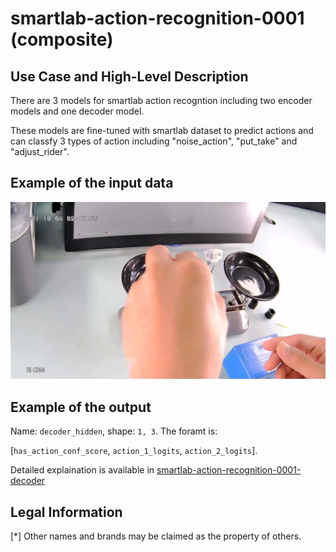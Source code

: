 # smartlab-action-recognition-0001 (composite)

## Use Case and High-Level Description

There are 3 models for smartlab action recogntion including two encoder models and one decoder model. 

These models are fine-tuned with smartlab dataset to predict actions and can classfy 3 types of action including "noise_action", "put_take" and "adjust_rider".

## Example of the input data
![](./assets/frame0001.jpg)

## Example of the output
Name: `decoder_hidden`, shape: `1, 3`. The foramt is:

[`has_action_conf_score`, `action_1_logits`, `action_2_logits`].

Detailed explaination is available in [smartlab-action-recognition-0001-decoder](./smartlab-action-recognition-0001-decoder/README.md)


## Legal Information

[*] Other names and brands may be claimed as the property of others.